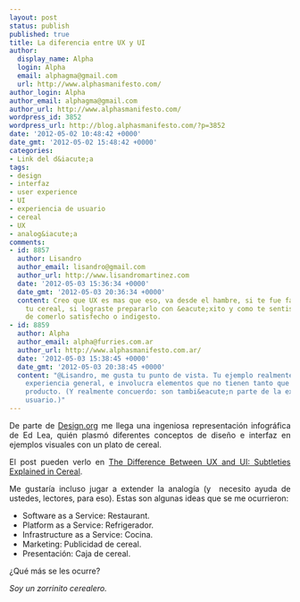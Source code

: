 ```yaml
---
layout: post
status: publish
published: true
title: La diferencia entre UX y UI
author:
  display_name: Alpha
  login: Alpha
  email: alphagma@gmail.com
  url: http://www.alphasmanifesto.com/
author_login: Alpha
author_email: alphagma@gmail.com
author_url: http://www.alphasmanifesto.com/
wordpress_id: 3852
wordpress_url: http://blog.alphasmanifesto.com/?p=3852
date: '2012-05-02 10:48:42 +0000'
date_gmt: '2012-05-02 15:48:42 +0000'
categories:
- Link del d&iacute;a
tags:
- design
- interfaz
- user experience
- UI
- experiencia de usuario
- cereal
- UX
- analog&iacute;a
comments:
- id: 8857
  author: Lisandro
  author_email: lisandro@gmail.com
  author_url: http://www.lisandromartinez.com
  date: '2012-05-03 15:36:34 +0000'
  date_gmt: '2012-05-03 20:36:34 +0000'
  content: Creo que UX es mas que eso, va desde el hambre, si te fue facil preparar
    tu cereal, si lograste prepararlo con &eacute;xito y como te sentiste despu&eacute;s
    de comerlo satisfecho o indigesto.
- id: 8859
  author: Alpha
  author_email: alpha@furries.com.ar
  author_url: http://www.alphasmanifesto.com.ar/
  date: '2012-05-03 15:38:45 +0000'
  date_gmt: '2012-05-03 20:38:45 +0000'
  content: "@Lisandro, me gusta tu punto de vista. Tu ejemplo realmente habla de la
    experiencia general, e involucra elementos que no tienen tanto que ver con el
    producto. (Y realmente concuerdo: son tambi&eacute;n parte de la experiencia del
    usuario.)"
---
```

<p style="text-align: justify;">De parte de <a href="http://design.org/blog/difference-between-ux-and-ui-subtleties-explained-cereal">Design.org</a> me llega una ingeniosa representaci&oacute;n infogr&aacute;fica de Ed Lea, qui&eacute;n plasm&oacute; diferentes conceptos de dise&ntilde;o e interfaz en ejemplos visuales con un plato de cereal.</p>
<p style="text-align: justify;">El post pueden verlo en <a href="http://design.org/blog/difference-between-ux-and-ui-subtleties-explained-cereal">The Difference Between UX and UI: Subtleties Explained in Cereal</a>.</p>
<p style="text-align: justify;">Me gustar&iacute;a incluso jugar a extender la analog&iacute;a (y &nbsp;necesito ayuda de ustedes, lectores, para eso). Estas son algunas ideas que se me ocurrieron:</p>
<ul style="text-align: justify;">
<li>Software as a Service: Restaurant.</li>
<li>Platform as a Service: Refrigerador.</li>
<li>Infrastructure as a Service: Cocina.</li>
<li>Marketing: Publicidad de cereal.</li>
<li>Presentaci&oacute;n: Caja de cereal.</li>
</ul>
<p style="text-align: justify;">&iquest;Qu&eacute; m&aacute;s se les ocurre?</p>
<p style="text-align: justify;"><em>Soy un zorrinito cerealero.</em></p>
